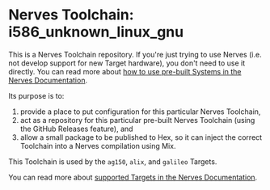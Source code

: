 # Nerves Toolchain: i586_unknown_linux_gnu

This is a Nerves Toolchain repository.
If you're just trying to use Nerves (i.e. not develop support for new Target hardware), you don't need to use it directly.
You can read more about [how to use pre-built Systems in the Nerves Documentation](https://hexdocs.pm/nerves/systems.html).

Its purpose is to:
  1. provide a place to put configuration for this particular Nerves Toolchain,
  2. act as a repository for this particular pre-built Nerves Toolchain (using the GitHub Releases feature), and
  3. allow a small package to be published to Hex, so it can inject the correct Toolchain into a Nerves compilation using Mix.

This Toolchain is used by the `ag150`, `alix`, and `galileo` Targets.

You can read more about [supported Targets in the Nerves Documentation](https://hexdocs.pm/nerves/targets.html).
